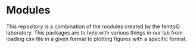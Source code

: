 # Modules

This repository is a combination of the modules created by the femtoQ laboratory. This packages are to help with various things in our lab from loading csv file in a given format to plotting figures with a specific format.

